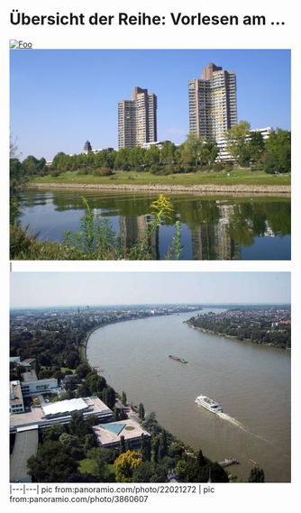 # Übersicht der Reihe: Vorlesen am ...


[![Foo](http://www.google.com.au/images/nav_logo7.png)](http://google.com.au/)
[![Fluss: Neckar](fluss1.jpg)](https://vfcd.github.io/vorlesenamneckar/) |  [![Fluss: Rhein](fluss2.jpg)](https://vfcd.github.io/vorlesenamrhein/)
|---|---|
pic from:panoramio.com/photo/22021272 | pic from:panoramio.com/photo/3860607
